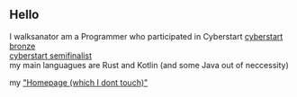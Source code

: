 ## Hello
I walksanator am a Programmer who participated in Cyberstart
[cyberstart bronze](https://api.badgr.io/public/assertions/Fd2i3lHrTwWZB450l3CZ9w?identity__email=fowl21043%40eduhsd.k12.ca.us)<br>
[cyberstart semifinalist](https://api.badgr.io/public/assertions/skzsfhvITo-CaoW-Vi8jJA?identity__email=fowl21043%40eduhsd.k12.ca.us)<br>
my main languagues are Rust and Kotlin (and some Java out of neccessity)

my ["Homepage (which I dont touch)"](https://walksanatora.github.io)

